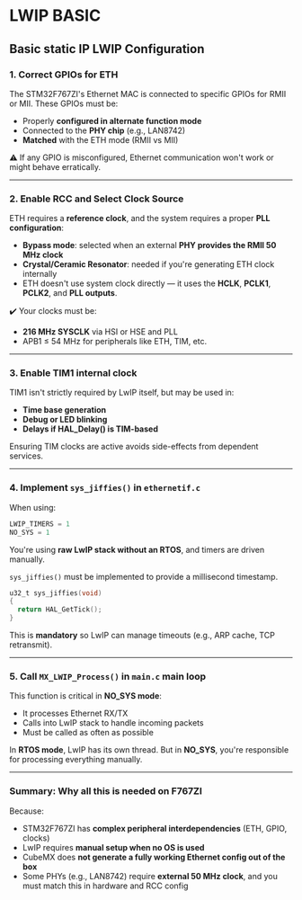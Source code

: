 # LWIP BASIC

## Basic static IP LWIP Configuration

### 1. **Correct GPIOs for ETH**

The STM32F767ZI's Ethernet MAC is connected to specific GPIOs for RMII or MII. These GPIOs must be:
- Properly **configured in alternate function mode**
- Connected to the **PHY chip** (e.g., LAN8742)
- **Matched** with the ETH mode (RMII vs MII)

⚠️ If any GPIO is misconfigured, Ethernet communication won't work or might behave erratically.

---

### 2. **Enable RCC and Select Clock Source**

ETH requires a **reference clock**, and the system requires a proper **PLL configuration**:
- **Bypass mode**: selected when an external **PHY provides the RMII 50 MHz clock**
- **Crystal/Ceramic Resonator**: needed if you're generating ETH clock internally
- ETH doesn't use system clock directly — it uses the **HCLK**, **PCLK1**, **PCLK2**, and **PLL outputs**.

✔️ Your clocks must be:
- **216 MHz SYSCLK** via HSI or HSE and PLL
- APB1 ≤ 54 MHz for peripherals like ETH, TIM, etc.

---

### 3. **Enable TIM1 internal clock**

TIM1 isn't strictly required by LwIP itself, but may be used in:
- **Time base generation**
- **Debug or LED blinking**
- **Delays if HAL_Delay() is TIM-based**

Ensuring TIM clocks are active avoids side-effects from dependent services.

---

### 4. **Implement `sys_jiffies()` in `ethernetif.c`**

When using:
```c
LWIP_TIMERS = 1
NO_SYS = 1
```
You're using **raw LwIP stack without an RTOS**, and timers are driven manually.

`sys_jiffies()` must be implemented to provide a millisecond timestamp.
```c
u32_t sys_jiffies(void)
{
  return HAL_GetTick();
}
```
This is **mandatory** so LwIP can manage timeouts (e.g., ARP cache, TCP retransmit).

---

### 5. **Call `MX_LWIP_Process()` in `main.c` main loop**

This function is critical in **NO_SYS mode**:
- It processes Ethernet RX/TX
- Calls into LwIP stack to handle incoming packets
- Must be called as often as possible

In **RTOS mode**, LwIP has its own thread. But in **NO_SYS**, you're responsible for processing everything manually.

---

### Summary: Why all this is needed on F767ZI

Because:
- STM32F767ZI has **complex peripheral interdependencies** (ETH, GPIO, clocks)
- LwIP requires **manual setup when no OS is used**
- CubeMX does **not generate a fully working Ethernet config out of the box**
- Some PHYs (e.g., LAN8742) require **external 50 MHz clock**, and you must match this in hardware and RCC config
